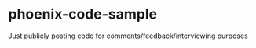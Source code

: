 phoenix-code-sample
===================

Just publicly posting code for comments/feedback/interviewing purposes

